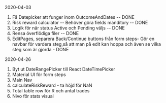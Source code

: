 2020-04-03
  1. Få Datepicker att funger inom OutcomeAndDates -- DONE
  2. Risk reward calculator -- Behöver göra fields manditory -- DONE
  3. Logik för när status Active och Pending väljs -- DONE
  4. Rensa överflödiga filer -- DONE
  5. EditPages, separera Back/Continue buttons från form steps- 
      Gör en navbar för vardera steg,så att man på edit kan 
      hoppa och även se vilka steg som är gjorda - DONE

2020-04-26
1. Byt ut DateRangePicker till React DateTimePicker 
2. Material UI för form steps
3. Main Nav
4. calculateRiskReward - ta höjd för NaN
5. Total table row för R och antal trades
6. Nivo för stats visual
  